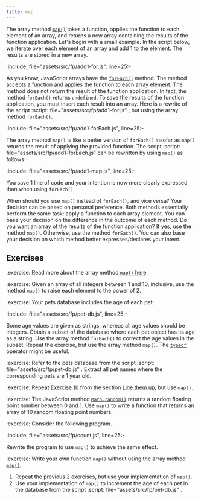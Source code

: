 ```yaml
---
title: map
---
```


The array method [`map()`][map] takes a function, applies the function to each
element of an array, and returns a new array containing the results of the
function application. Let's begin with a small example. In the script below, we
iterate over each element of an array and add 1 to the element. The results are
stored in a new array.

:include: file="assets/src/fp/add1-for.js", line=25:-

<!-- prettier-ignore-start -->
As you know, JavaScript arrays have the [`forEach()`][forEach] method. The
method accepts a function and applies the function to each array element. The
method does not return the result of the function application. In fact, the
method `forEach()` returns `undefined`. To save the results of the function
application, you must insert each result into an array. Here is a rewrite of the
script
:script: file="assets/src/fp/add1-for.js"
, but using the array method `forEach()`.
<!-- prettier-ignore-end -->

:include: file="assets/src/fp/add1-forEach.js", line=25:-

<!-- prettier-ignore-start -->
The array method `map()` is like a better version of `forEach()` insofar as
`map()` returns the result of applying the provided function. The script
:script: file="assets/src/fp/add1-forEach.js"
can be rewritten by using `map()` as follows:
<!-- prettier-ignore-end -->

:include: file="assets/src/fp/add1-map.js", line=25:-

You save 1 line of code and your intention is now more clearly expressed than
when using `forEach()`.

When should you use `map()` instead of `forEach()`, and vice versa? Your
decision can be based on personal preference. Both methods essentially perform
the same task: apply a function to each array element. You can base your
decision on the difference in the outcome of each method. Do you want an array
of the results of the function application? If yes, use the method `map()`.
Otherwise, use the method `forEach()`. You can also base your decision on which
method better expresses/declares your intent.

<!--=========================================================================-->

## Exercises

<!-- prettier-ignore-start -->
:exercise:
Read more about the array method [`map()` here][map].
<!-- prettier-ignore-end -->

<!-- prettier-ignore-start -->
:exercise:
Given an array of all integers between 1 and 10, inclusive, use the method
`map()` to raise each element to the power of 2.
<!-- prettier-ignore-end -->

<!-- prettier-ignore-start -->
:exercise:
Your pets database includes the age of each pet:
<!-- prettier-ignore-end -->

:include: file="assets/src/fp/pet-db.js", line=25:-

Some age values are given as strings, whereas all age values should be integers.
Obtain a subset of the database where each pet object has its age as a string.
Use the array method `forEach()` to correct the age values in the subset. Repeat
the exercise, but use the array method `map()`. The [`typeof`][typeof] operator
might be useful.

<!-- prettier-ignore-start -->
:exercise:
Refer to the pets database from the script
:script: file="assets/src/fp/pet-db.js"
. Extract all pet names where the corresponding pets are 1 year old.
<!-- prettier-ignore-end -->

<!-- prettier-ignore-start -->
:exercise:
Repeat [Exercise 10](../organize_array/#exVectorSum) from the section
[Line them up](../organize_array), but use `map()`.
<!-- prettier-ignore-end -->

<!-- prettier-ignore-start -->
:exercise:
The JavaScript method [`Math.random()`][random] returns a random floating point
number between 0 and 1. Use `map()` to write a function that returns an array of
10 random floating point numbers.
<!-- prettier-ignore-end -->

<!-- prettier-ignore-start -->
:exercise:
Consider the following program.
<!-- prettier-ignore-end -->

:include: file="assets/src/fp/count.js", line=25:-

Rewrite the program to use `map()` to achieve the same effect.

<!-- prettier-ignore-start -->
:exercise:
Write your own function `map()` without using the array method [`map()`][map].
<!-- prettier-ignore-end -->

<!-- prettier-ignore-start -->
1. Repeat the previous 2 exercises, but use your implementation of `map()`.
1. Use your implementation of `map()` to increment the age of each pet in the
   database from the script
:script: file="assets/src/fp/pet-db.js"
.
<!-- prettier-ignore-end -->

<!--=========================================================================-->

<!-- prettier-ignore-start -->
[forEach]: https://developer.mozilla.org/en-US/docs/Web/JavaScript/Reference/Global_Objects/Array/forEach
[map]: https://developer.mozilla.org/en-US/docs/Web/JavaScript/Reference/Global_Objects/Array/map
[random]: https://developer.mozilla.org/en-US/docs/Web/JavaScript/Reference/Global_Objects/Math/random
[typeof]: https://developer.mozilla.org/en-US/docs/Web/JavaScript/Reference/Operators/typeof
<!-- prettier-ignore-end -->
